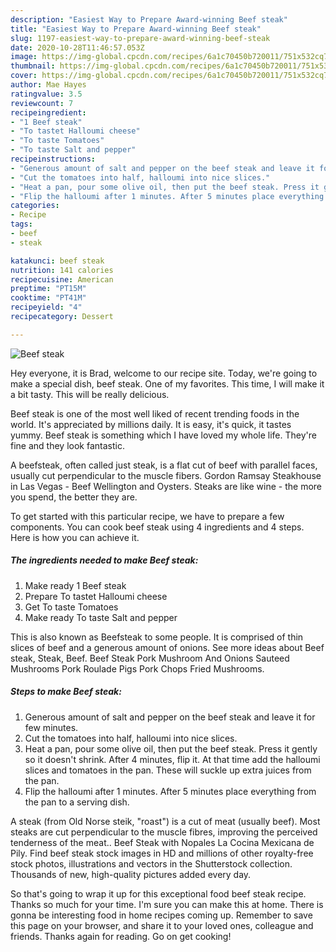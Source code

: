 ```yaml
---
description: "Easiest Way to Prepare Award-winning Beef steak"
title: "Easiest Way to Prepare Award-winning Beef steak"
slug: 1197-easiest-way-to-prepare-award-winning-beef-steak
date: 2020-10-28T11:46:57.053Z
image: https://img-global.cpcdn.com/recipes/6a1c70450b720011/751x532cq70/beef-steak-recipe-main-photo.jpg
thumbnail: https://img-global.cpcdn.com/recipes/6a1c70450b720011/751x532cq70/beef-steak-recipe-main-photo.jpg
cover: https://img-global.cpcdn.com/recipes/6a1c70450b720011/751x532cq70/beef-steak-recipe-main-photo.jpg
author: Mae Hayes
ratingvalue: 3.5
reviewcount: 7
recipeingredient:
- "1 Beef steak"
- "To tastet Halloumi cheese"
- "To taste Tomatoes"
- "To taste Salt and pepper"
recipeinstructions:
- "Generous amount of salt and pepper on the beef steak and leave it for few minutes."
- "Cut the tomatoes into half, halloumi into nice slices."
- "Heat a pan, pour some olive oil, then put the beef steak. Press it gently so it doesn&#39;t shrink. After 4 minutes, flip it. At that time add the halloumi slices and tomatoes in the pan. These will suckle up extra juices from the pan."
- "Flip the halloumi after 1 minutes. After 5 minutes place everything from the pan to a serving dish."
categories:
- Recipe
tags:
- beef
- steak

katakunci: beef steak 
nutrition: 141 calories
recipecuisine: American
preptime: "PT15M"
cooktime: "PT41M"
recipeyield: "4"
recipecategory: Dessert

---
```



![Beef steak](https://img-global.cpcdn.com/recipes/6a1c70450b720011/751x532cq70/beef-steak-recipe-main-photo.jpg)

Hey everyone, it is Brad, welcome to our recipe site. Today, we're going to make a special dish, beef steak. One of my favorites. This time, I will make it a bit tasty. This will be really delicious.

Beef steak is one of the most well liked of recent trending foods in the world. It's appreciated by millions daily. It is easy, it's quick, it tastes yummy. Beef steak is something which I have loved my whole life. They're fine and they look fantastic.

A beefsteak, often called just steak, is a flat cut of beef with parallel faces, usually cut perpendicular to the muscle fibers. Gordon Ramsay Steakhouse in Las Vegas - Beef Wellington and Oysters. Steaks are like wine - the more you spend, the better they are.


To get started with this particular recipe, we have to prepare a few components. You can cook beef steak using 4 ingredients and 4 steps. Here is how you can achieve it.

<!--inarticleads1-->

##### The ingredients needed to make Beef steak:

1. Make ready 1 Beef steak
1. Prepare To tastet Halloumi cheese
1. Get To taste Tomatoes
1. Make ready To taste Salt and pepper


This is also known as Beefsteak to some people. It is comprised of thin slices of beef and a generous amount of onions. See more ideas about Beef steak, Steak, Beef. Beef Steak Pork Mushroom And Onions Sauteed Mushrooms Pork Roulade Pigs Pork Chops Fried Mushrooms. 

<!--inarticleads2-->

##### Steps to make Beef steak:

1. Generous amount of salt and pepper on the beef steak and leave it for few minutes.
1. Cut the tomatoes into half, halloumi into nice slices.
1. Heat a pan, pour some olive oil, then put the beef steak. Press it gently so it doesn&#39;t shrink. After 4 minutes, flip it. At that time add the halloumi slices and tomatoes in the pan. These will suckle up extra juices from the pan.
1. Flip the halloumi after 1 minutes. After 5 minutes place everything from the pan to a serving dish.


A steak (from Old Norse steik, &#34;roast&#34;) is a cut of meat (usually beef). Most steaks are cut perpendicular to the muscle fibres, improving the perceived tenderness of the meat.. Beef Steak with Nopales La Cocina Mexicana de Pily. Find beef steak stock images in HD and millions of other royalty-free stock photos, illustrations and vectors in the Shutterstock collection. Thousands of new, high-quality pictures added every day. 

So that's going to wrap it up for this exceptional food beef steak recipe. Thanks so much for your time. I'm sure you can make this at home. There is gonna be interesting food in home recipes coming up. Remember to save this page on your browser, and share it to your loved ones, colleague and friends. Thanks again for reading. Go on get cooking!
